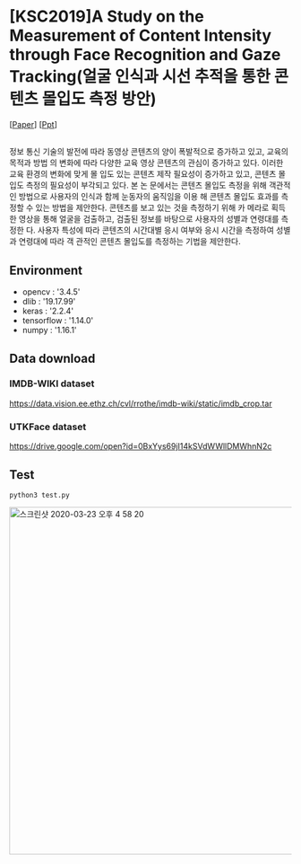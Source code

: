 # [KSC2019]A Study on the Measurement of Content Intensity through Face Recognition and Gaze Tracking(얼굴 인식과 시선 추적을 통한 콘텐츠 몰입도 측정 방안)


[[Paper](http://www.dbpia.co.kr/Journal/articleDetail?nodeId=NODE09301719&language=ko_KR)] [[Ppt](https://drive.google.com/open?id=1rMw_KV74t2mYoBclJsawVDMdCPEFsaPY)]

## 
정보 통신 기술의 발전에 따라 동영상 콘텐츠의 양이 폭발적으로 증가하고 있고, 교육의 목적과 방법
의 변화에 따라 다양한 교육 영상 콘텐츠의 관심이 증가하고 있다. 이러한 교육 환경의 변화에 맞게 몰 입도 있는 콘텐츠 제작 필요성이 증가하고 있고, 콘텐츠 몰입도 측정의 필요성이 부각되고 있다. 본 논 문에서는 콘텐츠 몰입도 측정을 위해 객관적인 방법으로 사용자의 인식과 함께 눈동자의 움직임을 이용 해 콘텐츠 몰입도 효과를 측정할 수 있는 방법을 제안한다. 콘텐츠를 보고 있는 것을 측정하기 위해 카 메라로 획득한 영상을 통해 얼굴을 검출하고, 검출된 정보를 바탕으로 사용자의 성별과 연령대를 측정한 다. 사용자 특성에 따라 콘텐츠의 시간대별 응시 여부와 응시 시간을 측정하여 성별과 연령대에 따라 객 관적인 콘텐츠 몰입도를 측정하는 기법을 제안한다.


## Environment 
- opencv : '3.4.5'
- dlib : '19.17.99'
- keras : '2.2.4'
- tensorflow : '1.14.0'
- numpy :  '1.16.1'

## Data download

###  IMDB-WIKI dataset 
https://data.vision.ee.ethz.ch/cvl/rrothe/imdb-wiki/static/imdb_crop.tar

### UTKFace dataset

https://drive.google.com/open?id=0BxYys69jI14kSVdWWllDMWhnN2c

## Test
```python3 test.py```

<img width="619" alt="스크린샷 2020-03-23 오후 4 58 20" src="https://user-images.githubusercontent.com/44131043/77294369-84f4a880-6d27-11ea-869b-ab0aefda1765.png">


